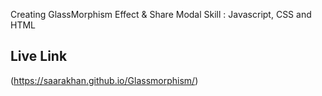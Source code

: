 Creating GlassMorphism Effect & Share Modal
Skill : Javascript, CSS and HTML
## Live Link
(https://saarakhan.github.io/Glassmorphism/)
